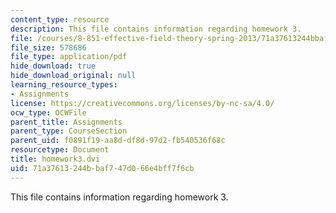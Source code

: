 ```yaml
---
content_type: resource
description: This file contains information regarding homework 3.
file: /courses/8-851-effective-field-theory-spring-2013/71a37613244bbaf747d066e4bff7f6cb_MIT8_851S13_homework3.pdf
file_size: 578686
file_type: application/pdf
hide_download: true
hide_download_original: null
learning_resource_types:
- Assignments
license: https://creativecommons.org/licenses/by-nc-sa/4.0/
ocw_type: OCWFile
parent_title: Assignments
parent_type: CourseSection
parent_uid: f0891f19-aa8d-df8d-97d2-fb540536f68c
resourcetype: Document
title: homework3.dvi
uid: 71a37613-244b-baf7-47d0-66e4bff7f6cb
---
```

This file contains information regarding homework 3.